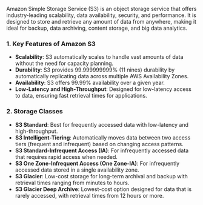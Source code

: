 Amazon Simple Storage Service (S3) is an object storage service that offers industry-leading scalability, data availability, security, and performance. It is designed to store and retrieve any amount of data from anywhere, making it ideal for backup, data archiving, content storage, and big data analytics.

### 1. **Key Features of Amazon S3**
   - **Scalability**: S3 automatically scales to handle vast amounts of data without the need for capacity planning.
   - **Durability**: S3 provides 99.999999999% (11 nines) durability by automatically replicating data across multiple AWS Availability Zones.
   - **Availability**: S3 offers 99.99% availability over a given year.
   - **Low-Latency and High-Throughput**: Designed for low-latency access to data, ensuring fast retrieval times for applications.

### 2. **Storage Classes**
   - **S3 Standard**: Best for frequently accessed data with low-latency and high-throughput.
   - **S3 Intelligent-Tiering**: Automatically moves data between two access tiers (frequent and infrequent) based on changing access patterns.
   - **S3 Standard-Infrequent Access (IA)**: For infrequently accessed data that requires rapid access when needed.
   - **S3 One Zone-Infrequent Access (One Zone-IA)**: For infrequently accessed data stored in a single availability zone.
   - **S3 Glacier**: Low-cost storage for long-term archival and backup with retrieval times ranging from minutes to hours.
   - **S3 Glacier Deep Archive**: Lowest-cost option designed for data that is rarely accessed, with retrieval times from 12 hours or more.
